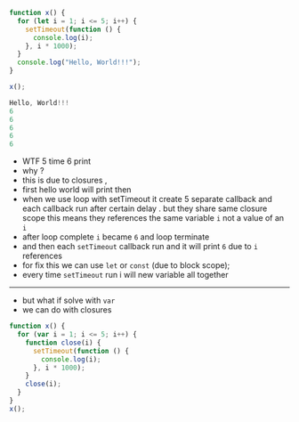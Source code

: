 ```js
function x() {
  for (let i = 1; i <= 5; i++) {
    setTimeout(function () {
      console.log(i);
    }, i * 1000);
  }
  console.log("Hello, World!!!");
}

x();
```

```js
Hello, World!!!
6
6
6
6
6
```

- WTF 5 time 6 print
- why ?
- this is due to closures ,
- first hello world will print then
- when we use loop with setTimeout it create 5 separate callback and each callback run after certain delay . but they share same closure scope this means they references the same variable `i` not a value of an `i`
- after loop complete `i` became `6` and loop terminate
- and then each `setTimeout` callback run and it will print `6` due to `i` references
- for fix this we can use `let` or `const` (due to block scope);
- every time `setTimeout` run i will new variable all together

---

- but what if solve with `var`
- we can do with closures

```js
function x() {
  for (var i = 1; i <= 5; i++) {
    function close(i) {
      setTimeout(function () {
        console.log(i);
      }, i * 1000);
    }
    close(i);
  }
}
x();
```
